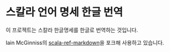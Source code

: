 # 스칼라 언어 명세 한글 번역

이 프로젝트는 스칼라 한글명세를 한글로 번역하는 것입니다.

Iain McGinniss의 [scala-ref-markdown](https://github.com/iainmcgin/scala-ref-markdown)을 포크해 사용하고 있습니다.

